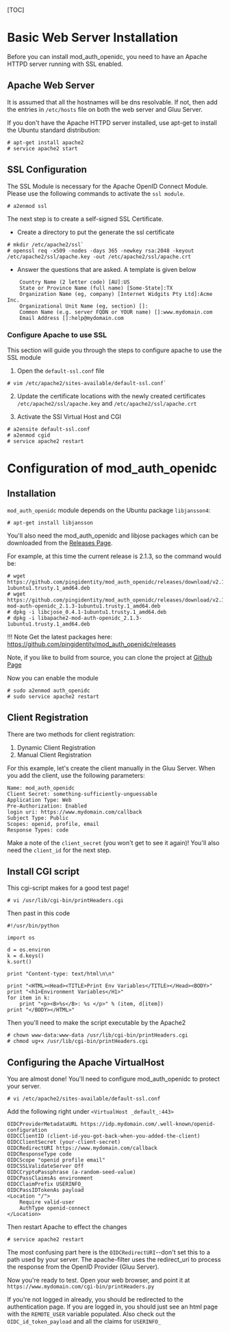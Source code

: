 [TOC]

# Basic Web Server Installation

Before you can install mod_auth_openidc, you need to have an Apache
HTTPD server running with SSL enabled. 

## Apache Web Server

It is assumed that all the hostnames will be dns resolvable. If not, 
then add the entries in `/etc/hosts` file on both the web server
and Gluu Server. 

If you don't have the Apache HTTPD server installed, use apt-get
to install the Ubuntu standard distribution:

```
# apt-get install apache2
# service apache2 start
```

## SSL Configuration
The SSL Module is necessary for the Apache OpenID Connect Module. Please 
use the following commands to activate the `ssl module`.
```
# a2enmod ssl
```

The next step is to create a self-signed SSL Certificate.

* Create a directory to put the generate the ssl certificate
```
# mkdir /etc/apache2/ssl`
# openssl req -x509 -nodes -days 365 -newkey rsa:2048 -keyout /etc/apache2/ssl/apache.key -out /etc/apache2/ssl/apache.crt
```

* Answer the questions that are asked. A template is given below
```
	Country Name (2 letter code) [AU]:US
	State or Province Name (full name) [Some-State]:TX
	Organization Name (eg, company) [Internet Widgits Pty Ltd]:Acme Inc.
	Organizational Unit Name (eg, section) []:
	Common Name (e.g. server FQDN or YOUR name) []:www.mydomain.com
	Email Address []:help@mydomain.com
```

### Configure Apache to use SSL
This section will guide you through the steps to configure apache to 
use the SSL module

1. Open the `default-ssl.conf` file

```
# vim /etc/apache2/sites-available/default-ssl.conf`
```

2. Update the certificate locations with the newly created certificates 
`/etc/apache2/ssl/apache.key` and `/etc/apache2/ssl/apache.crt`

3. Activate the SSl Virtual Host and CGI
```
# a2ensite default-ssl.conf
# a2enmod cgid
# service apache2 restart
```

# Configuration of mod_auth_openidc 

## Installation

`mod_auth_openidc` module depends on the Ubuntu package `libjansson4`: 

```
# apt-get install libjansson
```

You'll also need the mod_auth_openidc and libjose packages which can 
be downloaded from the [Releases Page](https://github.com/pingidentity/mod_auth_openidc/releases).

For example, at this time the current release is 2.1.3, so the command would be:
```
# wget https://github.com/pingidentity/mod_auth_openidc/releases/download/v2.1.3/libcjose_0.4.1-1ubuntu1.trusty.1_amd64.deb
# wget https://github.com/pingidentity/mod_auth_openidc/releases/download/v2.1.3/libapache2-mod-auth-openidc_2.1.3-1ubuntu1.trusty.1_amd64.deb
# dpkg -i libcjose_0.4.1-1ubuntu1.trusty.1_amd64.deb
# dpkg -i libapache2-mod-auth-openidc_2.1.3-1ubuntu1.trusty.1_amd64.deb
```

!!! Note
    Get the latest packages here: https://github.com/pingidentity/mod_auth_openidc/releases

Note, if you like to build from source, you can clone the project at [Github Page](https://github.com/pingidentity/mod_auth_openidc)

Now you can enable the module

```
# sudo a2enmod auth_openidc
# sudo service apache2 restart
```

## Client Registration

There are two methods for client registration:

1. Dynamic Client Registration
2. Manual Client Registration

For this example, let's create the client manually in the Gluu Server.
When you add the client, use the following parameters:

```
Name: mod_auth_openidc
Client Secret: something-sufficiently-unguessable
Application Type: Web
Pre-Authorization: Enabled
login uri: https://www.mydomain.com/callback
Subject Type: Public
Scopes: openid, profile, email
Response Types: code

```

Make a note of the `client_secret` (you won't get to see it again)! You'll
also need the `client_id` for the next step.

## Install CGI script

This cgi-script makes for a good test page! 

```
# vi /usr/lib/cgi-bin/printHeaders.cgi
```

Then past in this code

```
#!/usr/bin/python

import os

d = os.environ
k = d.keys()
k.sort()

print "Content-type: text/html\n\n"

print "<HTML><Head><TITLE>Print Env Variables</TITLE></Head><BODY>"
print "<h1>Environment Variables</H1>"
for item in k:
    print "<p><B>%s</B>: %s </p>" % (item, d[item])
print "</BODY></HTML>"

```

Then you'll need to make the script executable by the Apache2

```
# chown www-data:www-data /usr/lib/cgi-bin/printHeaders.cgi
# chmod ug+x /usr/lib/cgi-bin/printHeaders.cgi
```

## Configuring the Apache VirtualHost 

You are almost done! You'll need to configure mod_auth_openidc to
protect your server.

```
# vi /etc/apache2/sites-available/default-ssl.conf
```

Add the following right under `<VirtualHost _default_:443>`
```
OIDCProviderMetadataURL https://idp.mydomain.com/.well-known/openid-configuration
OIDCClientID (client-id-you-got-back-when-you-added-the-client)
OIDCClientSecret (your-client-secret)
OIDCRedirectURI https://www.mydomain.com/callback
OIDCResponseType code
OIDCScope "openid profile email"
OIDCSSLValidateServer Off
OIDCCryptoPassphrase (a-random-seed-value)
OIDCPassClaimsAs environment
OIDCClaimPrefix USERINFO_
OIDCPassIDTokenAs payload
<Location "/">
    Require valid-user
    AuthType openid-connect
</Location>
```

Then restart Apache to effect the changes
```
# service apache2 restart
```

The most confusing part here is the `OIDCRedirectURI`--don't set this
to a path used by your server. The apache-filter uses the redirect_uri 
to process the response from the OpenID Provider (Gluu Server). 

Now you're ready to test. Open your web browser, and point it at 
`https://www.mydomain.com/cgi-bin/printHeaders.py` 

If you're not logged in already, you should be redirected to 
the authentication page. If you are logged in, you should just see
an html page with the `REMOTE_USER` variable populated. Also
check out the `OIDC_id_token_payload` and all the claims for 
`USERINFO_` 
